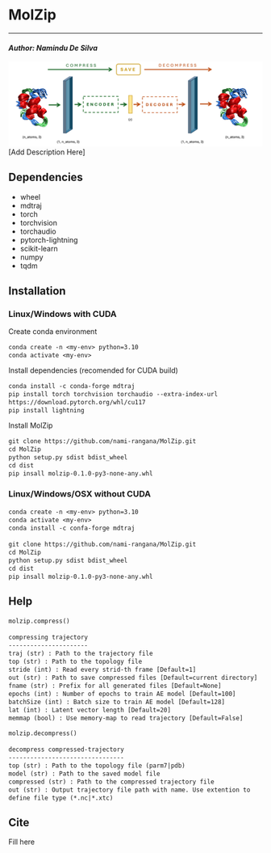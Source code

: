 # MolZip
___
#### _Author: Namindu De Silva_
![molzip](molzip.jpg)
[Add Description Here]

## Dependencies

- wheel
- mdtraj
- torch
- torchvision
- torchaudio
- pytorch-lightning
- scikit-learn
- numpy
- tqdm

## Installation
### Linux/Windows with CUDA
Create conda environment
```
conda create -n <my-env> python=3.10
conda activate <my-env>
```
Install dependencies (recomended for CUDA build)
```
conda install -c conda-forge mdtraj
pip install torch torchvision torchaudio --extra-index-url https://download.pytorch.org/whl/cu117
pip install lightning
```
Install MolZip
```
git clone https://github.com/nami-rangana/MolZip.git
cd MolZip
python setup.py sdist bdist_wheel
cd dist
pip insall molzip-0.1.0-py3-none-any.whl
```
### Linux/Windows/OSX without CUDA
```
conda create -n <my-env> python=3.10
conda activate <my-env>
conda install -c confa-forge mdtraj

git clone https://github.com/nami-rangana/MolZip.git
cd MolZip
python setup.py sdist bdist_wheel
cd dist
pip insall molzip-0.1.0-py3-none-any.whl
```

## Help
```
molzip.compress()

compressing trajectory
----------------------
traj (str) : Path to the trajectory file
top (str) : Path to the topology file
stride (int) : Read every strid-th frame [Default=1]
out (str) : Path to save compressed files [Default=current directory]
fname (str) : Prefix for all generated files [Default=None]
epochs (int) : Number of epochs to train AE model [Default=100]
batchSize (int) : Batch size to train AE model [Default=128]
lat (int) : Latent vector length [Default=20]
memmap (bool) : Use memory-map to read trajectory [Default=False]
```
```
molzip.decompress()

decompress compressed-trajectory
--------------------------------
top (str) : Path to the topology file (parm7|pdb)
model (str) : Path to the saved model file
compressed (str) : Path to the compressed trajectory file
out (str) : Output trajectory file path with name. Use extention to define file type (*.nc|*.xtc)
```

## Cite

Fill here
